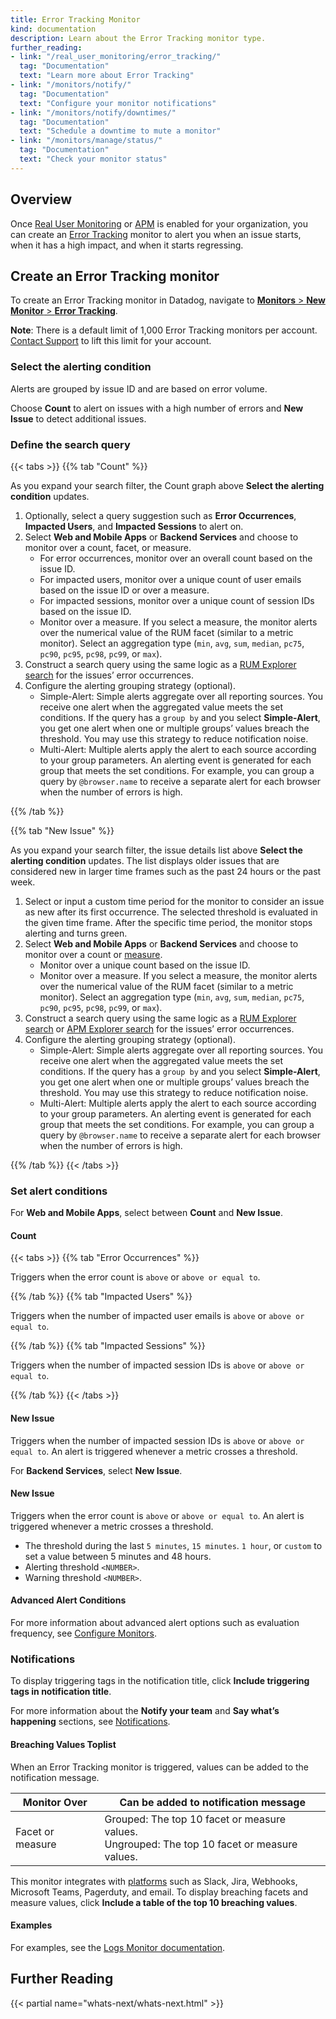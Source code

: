 ```yaml
---
title: Error Tracking Monitor
kind: documentation
description: Learn about the Error Tracking monitor type.
further_reading:
- link: "/real_user_monitoring/error_tracking/"
  tag: "Documentation"
  text: "Learn more about Error Tracking"
- link: "/monitors/notify/"
  tag: "Documentation"
  text: "Configure your monitor notifications"
- link: "/monitors/notify/downtimes/"
  tag: "Documentation"
  text: "Schedule a downtime to mute a monitor"
- link: "/monitors/manage/status/"
  tag: "Documentation"
  text: "Check your monitor status"
---
```


## Overview

Once [Real User Monitoring][1] or [APM][2] is enabled for your organization, you can create an [Error Tracking][3] monitor to alert you when an issue starts, when it has a high impact, and when it starts regressing.

## Create an Error Tracking monitor

To create an Error Tracking monitor in Datadog, navigate to [**Monitors** > **New Monitor** > **Error Tracking**][4].

<div class="alert alert-info"><strong>Note</strong>: There is a default limit of 1,000 Error Tracking monitors per account. <a href="/help/">Contact Support</a> to lift this limit for your account.</div>

### Select the alerting condition

Alerts are grouped by issue ID and are based on error volume.

Choose **Count** to alert on issues with a high number of errors and **New Issue** to detect additional issues.

### Define the search query

{{< tabs >}}
{{% tab "Count" %}}

As you expand your search filter, the Count graph above **Select the alerting condition** updates.

1. Optionally, select a query suggestion such as **Error Occurrences**, **Impacted Users**, and **Impacted Sessions** to alert on. 
2. Select **Web and Mobile Apps** or **Backend Services** and choose to monitor over a count, facet, or measure.
   - For error occurrences, monitor over an overall count based on the issue ID.
   - For impacted users, monitor over a unique count of user emails based on the issue ID or over a measure. 
   - For impacted sessions, monitor over a unique count of session IDs based on the issue ID. 
   - Monitor over a measure. If you select a measure, the monitor alerts over the numerical value of the RUM facet (similar to a metric monitor). Select an aggregation type (`min`, `avg`, `sum`, `median`, `pc75`, `pc90`, `pc95`, `pc98`, `pc99`, or `max`).
4. Construct a search query using the same logic as a [RUM Explorer search][1] for the issues’ error occurrences.
5. Configure the alerting grouping strategy (optional).
   - Simple-Alert: Simple alerts aggregate over all reporting sources. You receive one alert when the aggregated value meets the set conditions. If the query has a `group by` and you select **Simple-Alert**, you get one alert when one or multiple groups’ values breach the threshold. You may use this strategy to reduce notification noise.
   - Multi-Alert: Multiple alerts apply the alert to each source according to your group parameters. An alerting event is generated for each group that meets the set conditions. For example, you can group a query by `@browser.name` to receive a separate alert for each browser when the number of errors is high.


[1]: /real_user_monitoring/explorer/search/
{{% /tab %}}

{{% tab "New Issue" %}}

As you expand your search filter, the issue details list above **Select the alerting condition** updates. The list displays older issues that are considered new in larger time frames such as the past 24 hours or the past week. 

1. Select or input a custom time period for the monitor to consider an issue as new after its first occurrence. The selected threshold is evaluated in the given time frame. After the specific time period, the monitor stops alerting and turns green.
2. Select **Web and Mobile Apps** or **Backend Services** and choose to monitor over a count or [measure][1]. 
   - Monitor over a unique count based on the issue ID. 
   - Monitor over a measure. If you select a measure, the monitor alerts over the numerical value of the RUM facet (similar to a metric monitor). Select an aggregation type (`min`, `avg`, `sum`, `median`, `pc75`, `pc90`, `pc95`, `pc98`, `pc99`, or `max`).
3. Construct a search query using the same logic as a [RUM Explorer search][2] or [APM Explorer search][3] for the issues’ error occurrences.
4. Configure the alerting grouping strategy (optional).
   - Simple-Alert: Simple alerts aggregate over all reporting sources. You receive one alert when the aggregated value meets the set conditions. If the query has a `group by` and you select **Simple-Alert**, you get one alert when one or multiple groups’ values breach the threshold. You may use this strategy to reduce notification noise.
   - Multi-Alert: Multiple alerts apply the alert to each source according to your group parameters. An alerting event is generated for each group that meets the set conditions. For example, you can group a query by `@browser.name` to receive a separate alert for each browser when the number of errors is high.


[1]: /real_user_monitoring/explorer/?tab=measures#setup-facets-measures
[2]: /real_user_monitoring/explorer/search/
[3]: /tracing/trace_explorer/?tab=listview#filtering
{{% /tab %}} 
{{< /tabs >}}

### Set alert conditions

For **Web and Mobile Apps**, select between **Count** and **New Issue**.

#### Count

{{< tabs >}}
{{% tab "Error Occurrences" %}}

Triggers when the error count is `above` or `above or equal to`.

{{% /tab %}}
{{% tab "Impacted Users" %}}

Triggers when the number of impacted user emails is `above` or `above or equal to`.

{{% /tab %}}
{{% tab "Impacted Sessions" %}}

Triggers when the number of impacted session IDs is `above` or `above or equal to`.

{{% /tab %}} 
{{< /tabs >}}

#### New Issue

Triggers when the number of impacted session IDs is `above` or `above or equal to`. An alert is triggered whenever a metric crosses a threshold.

For **Backend Services**, select **New Issue**.

#### New Issue

Triggers when the error count is `above` or `above or equal to`. An alert is triggered whenever a metric crosses a threshold.

- The threshold during the last `5 minutes`, `15 minutes`. `1 hour`, or `custom` to set a value between 5 minutes and 48 hours. 
- Alerting threshold `<NUMBER>`.
- Warning threshold `<NUMBER>`.

#### Advanced Alert Conditions

For more information about advanced alert options such as evaluation frequency, see [Configure Monitors][5].

### Notifications

To display triggering tags in the notification title, click **Include triggering tags in notification title**.

For more information about the **Notify your team** and **Say what’s happening** sections, see [Notifications][6].

#### Breaching Values Toplist

When an Error Tracking monitor is triggered, values can be added to the notification message. 

| Monitor Over     | Can be added to notification message                                                               |
|------------------|----------------------------------------------------------------------------------------------------|
| Facet or measure | Grouped: The top 10 facet or measure values.<br>Ungrouped: The top 10 facet or measure values. |

This monitor integrates with [platforms][7] such as Slack, Jira, Webhooks, Microsoft Teams, Pagerduty, and email. To display breaching facets and measure values, click **Include a table of the top 10 breaching values**.

#### Examples

For examples, see the [Logs Monitor documentation][8].

## Further Reading

{{< partial name="whats-next/whats-next.html" >}}

[1]: /real_user_monitoring/
[2]: /tracing/
[3]: /real_user_monitoring/error_tracking/
[4]: https://app.datadoghq.com/monitors/create/error-tracking
[5]: /monitors/create/configuration/#advanced-alert-conditions
[6]: /monitors/notify/
[7]: /monitors/notify/#integrations
[8]: /monitors/create/types/log/#examples
